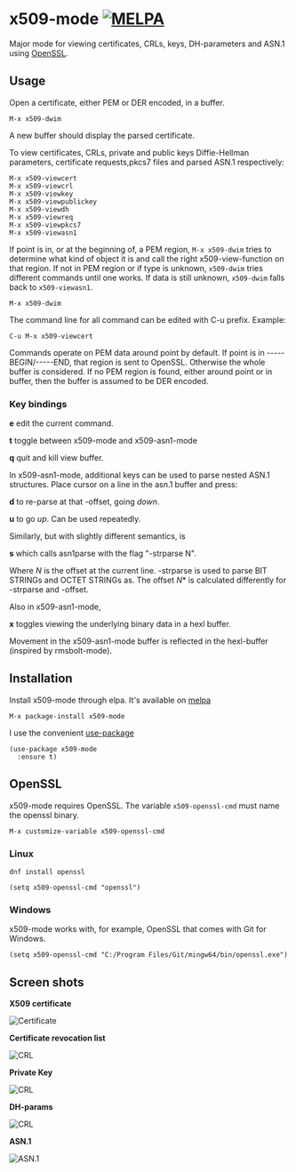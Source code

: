 # x509-mode [![MELPA](https://melpa.org/packages/x509-mode-badge.svg)](https://melpa.org/#/x509-mode)

Major mode for viewing certificates, CRLs, keys, DH-parameters and ASN.1 using [OpenSSL](https://github.com/openssl/openssl).

## Usage

Open a certificate, either PEM or DER encoded, in a buffer.

    M-x x509-dwim

A new buffer should display the parsed certificate.

To view certificates, CRLs, private and public keys Diffie-Hellman parameters, certificate requests,pkcs7 files and parsed ASN.1 respectively:

    M-x x509-viewcert
    M-x x509-viewcrl
    M-x x509-viewkey
    M-x x509-viewpublickey
    M-x x509-viewdh
    M-x x509-viewreq
    M-x x509-viewpkcs7
    M-x x509-viewasn1

If point is in, or at the beginning of, a PEM region, `M-x x509-dwim` tries to determine what kind of object it is and call the right x509-view-function on that region. If not in PEM region or if type is unknown, `x509-dwim` tries different commands until one works. If data is still unknown, `x509-dwim` falls back to `x509-viewasn1`.

    M-x x509-dwim

The command line for all command can be edited with C-u prefix. Example:

    C-u M-x x509-viewcert

Commands operate on PEM data around point by default. If point is in -----BEGIN/-----END, that region is sent to OpenSSL. Otherwise the whole buffer is considered. If no PEM region is found, either around point or in buffer, then the buffer is assumed to be DER encoded.

### Key bindings

**e** edit the current command.

**t** toggle between x509-mode and x509-asn1-mode

**q** quit and kill view buffer.

In x509-asn1-mode, additional keys can be used to parse nested ASN.1 structures. Place cursor on a line in the asn.1 buffer and press:

**d** to re-parse at that -offset, going *down*.

**u** to go *up*. Can be used repeatedly.

Similarly, but with slightly different semantics, is

**s** which calls asn1parse with the flag "-strparse N".

Where *N* is the offset at the current line. -strparse is used to parse BIT STRINGs and OCTET STRINGs as. The offset *N** is calculated differently for -strparse and -offset.

Also in x509-asn1-mode,

**x** toggles viewing the underlying binary data in a hexl buffer.

Movement in the x509-asn1-mode buffer is reflected in the hexl-buffer (inspired by rmsbolt-mode).

## Installation

Install x509-mode through elpa. It's available on [melpa](https://melpa.org)

    M-x package-install x509-mode

I use the convenient [use-package](https://melpa.org/#/use-package)

    (use-package x509-mode
      :ensure t)

## OpenSSL

x509-mode requires OpenSSL. The variable `x509-openssl-cmd` must name the openssl binary.

    M-x customize-variable x509-openssl-cmd

### Linux

    dnf install openssl

    (setq x509-openssl-cmd "openssl")

### Windows

x509-mode works with, for example, OpenSSL that comes with Git for Windows.

    (setq x509-openssl-cmd "C:/Program Files/Git/mingw64/bin/openssl.exe")

## Screen shots

**X509 certificate**

![Certificate](https://github.com/jobbflykt/x509-mode/raw/master/screenshots/screenshot-cert.png)

**Certificate revocation list**

![CRL](https://github.com/jobbflykt/x509-mode/raw/master/screenshots/screenshot-crl.png)

**Private Key**

![CRL](https://github.com/jobbflykt/x509-mode/raw/master/screenshots/screenshot-pkey.png)

**DH-params**

![CRL](https://github.com/jobbflykt/x509-mode/raw/master/screenshots/screenshot-dhparams.png)


**ASN.1**

![ASN.1](https://github.com/jobbflykt/x509-mode/raw/master/screenshots/screenshot-asn1.png)
